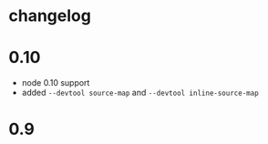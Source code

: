 # changelog

# 0.10

* node 0.10 support
* added `--devtool source-map` and `--devtool inline-source-map`

# 0.9